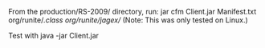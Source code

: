 From the production/RS-2009/ directory, run:
jar cfm Client.jar Manifest.txt org/runite/*.class org/runite/jagex/*
(Note: This was only tested on Linux.)

Test with
java -jar Client.jar
